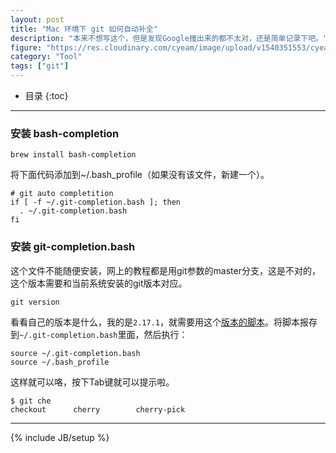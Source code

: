 ```yaml
---
layout: post
title: "Mac 环境下 git 如何自动补全"
description: "本来不想写这个，但是发现Google搜出来的都不太对，还是简单记录下吧。"
figure: "https://res.cloudinary.com/cyeam/image/upload/v1540351553/cyeam/git.png"
category: "Tool"
tags: ["git"]
---
```


* 目录
{:toc}
---

### 安装 bash-completion

```
brew install bash-completion
```

将下面代码添加到~/.bash_profile（如果没有该文件，新建一个）。

```
# git auto completition
if [ -f ~/.git-completion.bash ]; then
  . ~/.git-completion.bash
fi
```

### 安装 git-completion.bash

这个文件不能随便安装，网上的教程都是用git参数的master分支，这是不对的，这个版本需要和当前系统安装的git版本对应。

```
git version
```

看看自己的版本是什么，我的是`2.17.1`，就需要用这个[版本的脚本](https://raw.githubusercontent.com/git/git/v2.17.1/contrib/completion/git-completion.bash)。将脚本报存到`~/.git-completion.bash`里面，然后执行：

```
source ~/.git-completion.bash
source ~/.bash_profile
```

这样就可以咯，按下Tab键就可以提示啦。

```
$ git che
checkout      cherry        cherry-pick
```

---


{% include JB/setup %}
